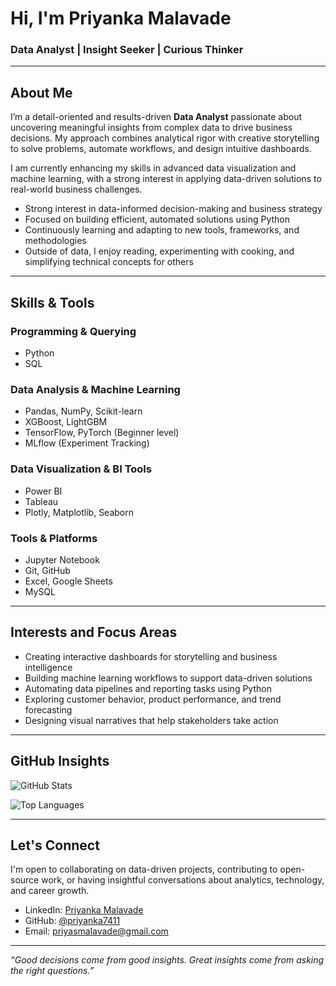 # Hi, I'm Priyanka Malavade

### Data Analyst | Insight Seeker | Curious Thinker

---

## About Me

I’m a detail-oriented and results-driven **Data Analyst** passionate about uncovering meaningful insights from complex data to drive business decisions. My approach combines analytical rigor with creative storytelling to solve problems, automate workflows, and design intuitive dashboards.

I am currently enhancing my skills in advanced data visualization and machine learning, with a strong interest in applying data-driven solutions to real-world business challenges.

- Strong interest in data-informed decision-making and business strategy  
- Focused on building efficient, automated solutions using Python  
- Continuously learning and adapting to new tools, frameworks, and methodologies  
- Outside of data, I enjoy reading, experimenting with cooking, and simplifying technical concepts for others

---

## Skills & Tools

### Programming & Querying
- Python  
- SQL  

### Data Analysis & Machine Learning
- Pandas, NumPy, Scikit-learn  
- XGBoost, LightGBM  
- TensorFlow, PyTorch (Beginner level)  
- MLflow (Experiment Tracking)

### Data Visualization & BI Tools
- Power BI  
- Tableau  
- Plotly, Matplotlib, Seaborn

### Tools & Platforms
- Jupyter Notebook  
- Git, GitHub  
- Excel, Google Sheets  
- MySQL

---

## Interests and Focus Areas

- Creating interactive dashboards for storytelling and business intelligence  
- Building machine learning workflows to support data-driven solutions  
- Automating data pipelines and reporting tasks using Python  
- Exploring customer behavior, product performance, and trend forecasting  
- Designing visual narratives that help stakeholders take action  

---

## GitHub Insights

![GitHub Stats](https://github-readme-stats.vercel.app/api?username=priyanka7411&show_icons=true&theme=default)

![Top Languages](https://github-readme-stats.vercel.app/api/top-langs/?username=priyanka7411&layout=compact)

---

## Let's Connect

I'm open to collaborating on data-driven projects, contributing to open-source work, or having insightful conversations about analytics, technology, and career growth.

- LinkedIn: [Priyanka Malavade](https://www.linkedin.com/in/priyanka-malavade-b34677298/)  
- GitHub: [@priyanka7411](https://github.com/priyanka7411)  
- Email: priyasmalavade@gmail.com

---

*“Good decisions come from good insights. Great insights come from asking the right questions.”*

